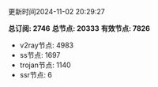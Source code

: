 更新时间2024-11-02 20:29:27

**总订阅: 2746**
**总节点: 20333**
**有效节点: 7826**
- v2ray节点: 4983
- ss节点: 1697
- trojan节点: 1140
- ssr节点: 6

